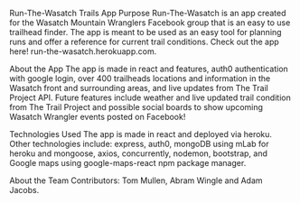 Run-The-Wasatch Trails App
Purpose
Run-The-Wasatch is an app created for the Wasatch Mountain Wranglers Facebook group that is an easy to use trailhead finder. The app is meant to be used as an easy tool for planning runs and offer a reference for current trail conditions. Check out the app here! run-the-wasatch.herokuapp.com.

About the App
The app is made in react and features, auth0 authentication with google login, over 400 trailheads locations and information in the Wasatch front and surrounding areas, and live updates from The Trail Project API. Future features include weather and live updated trail condition from The Trail Project and possible social boards to show upcoming Wasatch Wrangler events posted on Facebook!

Technologies Used
The app is made in react and deployed via heroku. Other technologies include: express, auth0, mongoDB using mLab for heroku and mongoose, axios, concurrently, nodemon, bootstrap, and Google maps using google-maps-react npm package manager.

About the Team
Contributors: Tom Mullen, Abram Wingle and Adam Jacobs.
